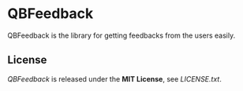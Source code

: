 # QBFeedback
QBFeedback is the library for getting feedbacks from the users easily.


## License
*QBFeedback* is released under the **MIT License**, see *LICENSE.txt*.
